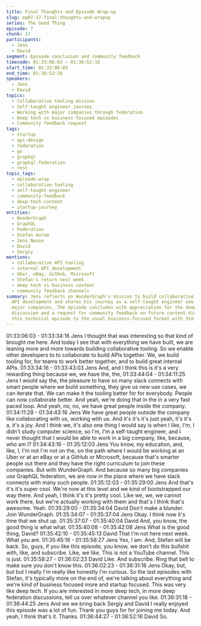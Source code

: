 ```yaml
---
title: Final Thoughts and Episode Wrap-up
slug: ep07-17-final-thoughts-and-wrapup
series: The Good Thing
episode: 7
chunk: 17
participants:
  - Jens
  - David
segment: Episode conclusion and community feedback
timecode: 01:33:06:03 – 01:36:52:16
start_time: 01:33:06:03
end_time: 01:36:52:16
speakers:
  - Jens
  - David
topics:
  - Collaborative tooling mission
  - Self-taught engineer journey
  - Working with major companies through federation
  - Deep tech vs business-focused episodes
  - Community feedback request
tags:
  - startup
  - api-design
  - federation
  - go
  - graphql
  - graphql-federation
  - rest
topic_tags:
  - episode-wrap
  - collaborative-tooling
  - self-taught-engineer
  - community-feedback
  - deep-tech-content
  - startup-journey
entities:
  - WunderGraph
  - GraphQL
  - Federation
  - Stefan Avram
  - Jens Neuse
  - David
  - Sergiy
mentions:
  - collaborative API tooling
  - internal API development
  - Uber, eBay, GitHub, Microsoft
  - Stefan's return next week
  - deep tech vs business content
  - community feedback channels
summary: Jens reflects on WunderGraph's mission to build collaborative tooling for
  API development and shares his journey as a self-taught engineer now working with
  major companies. The episode concludes with appreciation for the deep technical
  discussion and a request for community feedback on future content direction, comparing
  this technical episode to the usual business-focused format with Stefan.
---
```


01:33:06:03 - 01:33:34:16
Jens
I thought that was interesting so that kind of brought me here. And today I see that with
everything we have built, we are leaning more and more towards building collaborative tooling.
So we enable other developers to to collaborate to build APIs together. We, we build tooling for,
for teams to work better together, and to build great internal APIs.
01:33:34:16 - 01:33:43:03
Jens
And, and I think this is it's a very rewarding thing because we, we have the, the,
01:33:44:04 - 01:34:11:25
Jens
I would say the, the pleasure to have so many slack connects with smart people where we build
something, they give us new use cases, we can iterate that. We can make it the tooling better
for for everybody. People can now collaborate better. And yeah, we're doing that in the in a very
fast paced loop. And yeah, no, no, we have great people inside the company.
01:34:11:28 - 01:34:43:16
Jens
We have great people outside the company like collaborating with us, working with us. And it's
it's it's just yeah, it's it's a, it's a joy. And I think we, it's also one thing I would say is when I like,
I'm, I didn't study computer science, so I'm, I'm a self-taught engineer, and I never thought that I
would be able to work in a big company, like, because, who am I?
01:34:43:16 - 01:35:12:03
Jens
You know, my education, and, like, I, I'm not I'm not on the, on the path where I would be
working at an Uber or at an eBay or at a GitHub or Microsoft, because that's smarter people out
there and they have the right curriculum to join these companies. But with WunderGraph. And
because so many big companies use GraphQL federation, we are now in the place where we
have slack connects with many such people.
01:35:12:03 - 01:35:29:00
Jens
And that's it's it's super cool. We're now at this level and we kind of bootstrapped our way there.
And yeah, I think it's it's pretty cool. Like we, we, we cannot work there, but we're actually
working with them and that's I think that's awesome. Yeah.
01:35:29:00 - 01:35:34:04
David
Don't make a blunder. Join WunderGraph.
01:35:34:07 - 01:35:37:04
Jens
Okay. I think now it's time that we shut up.
01:35:37:07 - 01:35:40:04
David
And, you know, the good thing is what what.
01:35:40:08 - 01:35:42:08
Jens
What is the good thing, David?
01:35:42:10 - 01:35:45:13
David
That I'm not here next week. What you are.
01:35:45:16 - 01:35:58:27
Jens
Yes, I am. And, Stefan will be back. So, guys, if you like this episode, you know, we don't do this
bullshit with, like, and subscribe. Like, we like. This is not a YouTube channel. This is just.
01:35:58:27 - 01:36:02:23
David
Like. And subscribe. Ring that bell to make sure you don't know this.
01:36:02:23 - 01:36:31:16
Jens
Okay, but, but but I really I'm really like honestly I'm curious. So the last episodes with Stefan,
it's typically more on the end of, we're talking about everything and we're kind of business
focused more and startup focused. This was very like deep tech. If you are interested in more
deep tech, in more deep federation discussions, tell us over whatever channel you like.
01:36:31:18 - 01:36:44:25
Jens
And we we bring back Sergiy and David I really enjoyed this episode was a lot of fun. Thank you
guys for for joining me today. And yeah, I think that's it. Thanks.
01:36:44:27 - 01:36:52:16
David
So.